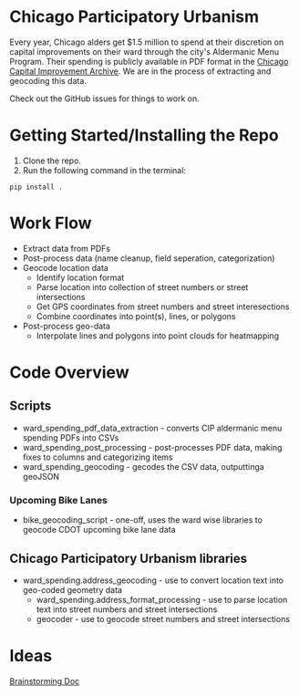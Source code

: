# Chicago Participatory Urbanism

Every year, Chicago alders get $1.5 million to spend at their discretion on capital improvements on their ward through the city's Aldermanic Menu Program. Their spending is publicly available in PDF format in the [Chicago Capital Improvement Archive](https://www.chicago.gov/city/en/depts/obm/provdrs/cap_improve/svcs/cip-archive.html). We are in the process of extracting and geocoding this data. 

Check out the GitHub issues for things to work on.

# Getting Started/Installing the Repo
1. Clone the repo.
2. Run the following command in the terminal:
```
pip install .
```

# Work Flow
* Extract data from PDFs
* Post-process data (name cleanup, field seperation, categorization)
* Geocode location data
    * Identify location format
    * Parse location into collection of street numbers or street intersections
    * Get GPS coordinates from street numbers and street interesections
    * Combine coordinates into point(s), lines, or polygons
* Post-process geo-data 
    * Interpolate lines and polygons into point clouds for heatmapping

# Code Overview
## Scripts
* ward_spending_pdf_data_extraction - converts CIP aldermanic menu spending PDFs into CSVs
* ward_spending_post_processing - post-processes PDF data, making fixes to columns and categorizing items
* ward_spending_geocoding - gecodes the CSV data, outputtinga geoJSON
### Upcoming Bike Lanes
* bike_geocoding_script - one-off, uses the ward wise libraries to geocode CDOT upcoming bike lane data

## Chicago Participatory Urbanism libraries
* ward_spending.address_geocoding - use to convert location text into geo-coded geometry data
    * ward_spending.address_format_processing - use to parse location text into street numbers and street intersections
    * geocoder - use to geocode street numbers and street intersections



# Ideas
[Brainstorming Doc](https://docs.google.com/document/d/1vKIF3epFqXw7eDmwkk1lHWOB95OQjqQNfs-ehjCkP7E/edit?usp=sharing)
